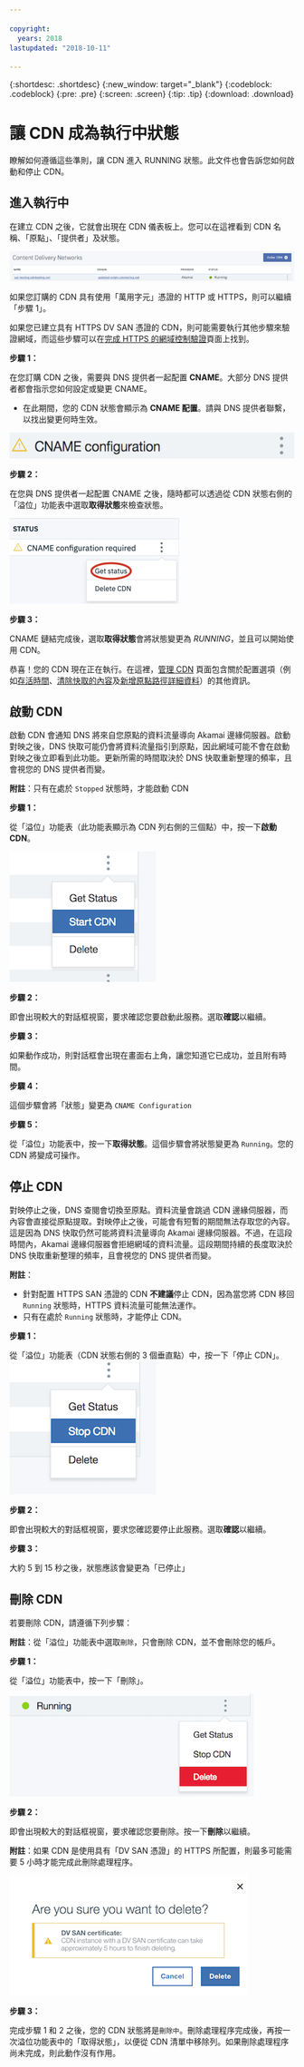 ```yaml
---

copyright:
  years: 2018
lastupdated: "2018-10-11"

---
```


{:shortdesc: .shortdesc}
{:new_window: target="_blank"}
{:codeblock: .codeblock}
{:pre: .pre}
{:screen: .screen}
{:tip: .tip}
{:download: .download}

# 讓 CDN 成為執行中狀態

瞭解如何遵循這些準則，讓 CDN 進入 RUNNING 狀態。此文件也會告訴您如何啟動和停止 CDN。

## 進入執行中

在建立 CDN 之後，它就會出現在 CDN 儀表板上。您可以在這裡看到 CDN 名稱、「原點」、「提供者」及狀態。  

 ![對映清單擷取畫面](images/mapping-list.png)


如果您訂購的 CDN 具有使用「萬用字元」憑證的 HTTP 或 HTTPS，則可以繼續「步驟 1」。

如果您已建立具有 HTTPS DV SAN 憑證的 CDN，則可能需要執行其他步驟來驗證網域，而這些步驟可以在[完成 HTTPS 的網域控制驗證](how-to-https.html#completing-domain-control-validation-for-https)頁面上找到。

**步驟 1：**

在您訂購 CDN 之後，需要與 DNS 提供者一起配置 **CNAME**。大部分 DNS 提供者都會指示您如何設定或變更 CNAME。

   * 在此期間，您的 CDN 狀態會顯示為 **CNAME 配置**。請與 DNS 提供者聯繫，以找出變更何時生效。

   ![CNAME 配置](images/cname-config.png)  

**步驟 2：**

在您與 DNS 提供者一起配置 CNAME 之後，隨時都可以透過從 CDN 狀態右側的「溢位」功能表中選取**取得狀態**來檢查狀態。

  ![CNAME 取得狀態](images/cname-getstatus.png)  

**步驟 3：**

CNAME 鏈結完成後，選取**取得狀態**會將狀態變更為 *RUNNING*，並且可以開始使用 CDN。

恭喜！您的 CDN 現在正在執行。在這裡，[管理 CDN](how-to.html#manage-your-cdn) 頁面包含關於配置選項（例如[存活時間](how-to.html#setting-content-caching-time-using-time-to-live-)、[清除快取的內容](how-to.html#purging-cached-content)及[新增原點路徑詳細資料](how-to.html#adding-origin-path-details)）的其他資訊。

## 啟動 CDN

啟動 CDN 會通知 DNS 將來自您原點的資料流量導向 Akamai 邊緣伺服器。啟動對映之後，DNS 快取可能仍會將資料流量指引到原點，因此網域可能不會在啟動對映之後立即看到此功能。更新所需的時間取決於 DNS 快取重新整理的頻率，且會視您的 DNS 提供者而變。

**附註**：只有在處於 `Stopped` 狀態時，才能啟動 CDN  

**步驟 1：**

從「溢位」功能表（此功能表顯示為 CDN 列右側的三個點）中，按一下**啟動 CDN**。

  ![「溢位」功能表](images/start_cdn.png)

**步驟 2：**

即會出現較大的對話框視窗，要求確認您要啟動此服務。選取**確認**以繼續。

**步驟 3：**

如果動作成功，則對話框會出現在畫面右上角，讓您知道它已成功，並且附有時間。

**步驟 4：**

這個步驟會將「狀態」變更為 `CNAME Configuration`

**步驟 5：**

從「溢位」功能表中，按一下**取得狀態**。這個步驟會將狀態變更為 `Running`。您的 CDN 將變成可操作。

## 停止 CDN

對映停止之後，DNS 查閱會切換至原點。資料流量會跳過 CDN 邊緣伺服器，而內容會直接從原點提取。對映停止之後，可能會有短暫的期間無法存取您的內容。這是因為 DNS 快取仍然可能將資料流量導向 Akamai 邊緣伺服器。不過，在這段時間內，Akamai 邊緣伺服器會拒絕網域的資料流量。這段期間持續的長度取決於 DNS 快取重新整理的頻率，且會視您的 DNS 提供者而變。

**附註**： 
* 針對配置 HTTPS SAN 憑證的 CDN **不建議**停止 CDN，因為當您將 CDN 移回 `Running` 狀態時，HTTPS 資料流量可能無法運作。 
* 只有在處於 `Running` 狀態時，才能停止 CDN。

**步驟 1：**

從「溢位」功能表（CDN 狀態右側的 3 個垂直點）中，按一下「停止 CDN」。
 ![「溢位」功能表](images/stop_cdn.png)

**步驟 2：**

即會出現較大的對話框視窗，要求您確認要停止此服務。選取**確認**以繼續。

**步驟 3：**

大約 5 到 15 秒之後，狀態應該會變更為「已停止」

## 刪除 CDN

若要刪除 CDN，請遵循下列步驟：

**附註**：從「溢位」功能表中選取`刪除`，只會刪除 CDN，並不會刪除您的帳戶。

**步驟 1：**

從「溢位」功能表中，按一下「刪除」。

 ![刪除 CDN「溢位」功能表](images/delete_cdn.png)

**步驟 2：**

即會出現較大的對話框視窗，要求確認您要刪除。按一下**刪除**以繼續。

**附註**：如果 CDN 是使用具有「DV SAN 憑證」的 HTTPS 所配置，則最多可能需要 5 小時才能完成此刪除處理程序。

  ![刪除，但發出警告](images/delete-with-warning.png)

**步驟 3：**

完成步驟 1 和 2 之後，您的 CDN 狀態將是`刪除中`。刪除處理程序完成後，再按一次溢位功能表中的「取得狀態」，以便從 CDN 清單中移除列。如果刪除處理程序尚未完成，則此動作沒有作用。
